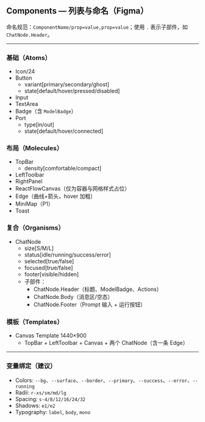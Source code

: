 ## Components — 列表与命名（Figma）

命名规范：`ComponentName/prop=value,prop=value`；使用 `.` 表示子部件，如 `ChatNode.Header`。

---

### 基础（Atoms）

- Icon/24
- Button
  - variant[primary/secondary/ghost]
  - state[default/hover/pressed/disabled]
- Input
- TextArea
- Badge（含 `ModelBadge`）
- Port
  - type[in/out]
  - state[default/hover/connected]

### 布局（Molecules）

- TopBar
  - density[comfortable/compact]
- LeftToolbar
- RightPanel
- ReactFlowCanvas（仅为容器与网格样式占位）
- Edge（曲线+箭头，hover 加粗）
- MiniMap（P1）
- Toast

### 复合（Organisms）

- ChatNode
  - size[S/M/L]
  - status[idle/running/success/error]
  - selected[true/false]
  - focused[true/false]
  - footer[visible/hidden]
  - 子部件：
    - ChatNode.Header（标题、ModelBadge、Actions）
    - ChatNode.Body（消息区/空态）
    - ChatNode.Footer（Prompt 输入 + 运行按钮）

### 模板（Templates）

- Canvas Template 1440×900
  - TopBar + LeftToolbar + Canvas + 两个 ChatNode（含一条 Edge）

---

### 变量绑定（建议）

- Colors: `--bg`、`--surface`、`--border`、`--primary`、`--success`、`--error`、`--running`
- Radii: `r-xs/sm/md/lg`
- Spacing: `s-4/8/12/16/24/32`
- Shadows: `e1/e2`
- Typography: `label`, `body`, `mono`
